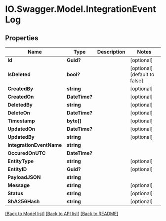 # IO.Swagger.Model.IntegrationEventLog
## Properties

Name | Type | Description | Notes
------------ | ------------- | ------------- | -------------
**Id** | **Guid?** |  | [optional] 
**IsDeleted** | **bool?** |  | [optional] [default to false]
**CreatedBy** | **string** |  | [optional] 
**CreatedOn** | **DateTime?** |  | [optional] 
**DeletedBy** | **string** |  | [optional] 
**DeleteOn** | **DateTime?** |  | [optional] 
**Timestamp** | **byte[]** |  | [optional] 
**UpdatedOn** | **DateTime?** |  | [optional] 
**UpdatedBy** | **string** |  | [optional] 
**IntegrationEventName** | **string** |  | 
**OccuredOnUTC** | **DateTime?** |  | 
**EntityType** | **string** |  | [optional] 
**EntityID** | **Guid?** |  | [optional] 
**PayloadJSON** | **string** |  | 
**Message** | **string** |  | [optional] 
**Status** | **string** |  | [optional] 
**ShA256Hash** | **string** |  | [optional] 

[[Back to Model list]](../README.md#documentation-for-models) [[Back to API list]](../README.md#documentation-for-api-endpoints) [[Back to README]](../README.md)

